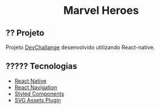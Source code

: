 <h1 align="center">Marvel Heroes</h1>


## ?? Projeto 

Projeto [DevChallange](https://github.com/Lorenalgm/marvel-heroes) desenvolvido utilizando React-native.


## ????? Tecnologias

- [React Native](https://reactnative.dev/)
- [React Navigation](https://reactnavigation.org/)
- [Styled Components](https://styled-components.com/)
- [SVG Assets Plugin](https://github.com/aeirola/react-native-svg-asset-plugin)
